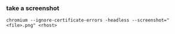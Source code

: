 ### take a screenshot
```
chromium --ignore-certificate-errors -headless --screenshot="<file>.png" <rhost>
```

